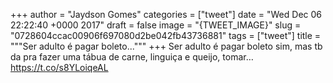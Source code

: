 
+++
author = "Jaydson Gomes"
categories = ["tweet"]
date = "Wed Dec 06 22:22:40 +0000 2017"
draft = false
image = "{TWEET_IMAGE}"
slug = "0728604ccac00906f697080d2be042fb43736881"
tags = ["tweet"]
title = """Ser adulto é pagar boleto..."""
+++
Ser adulto é pagar boleto sim, mas tb da pra fazer uma tábua de carne, linguiça e queijo, tomar… https://t.co/s8YLoiqeAL
